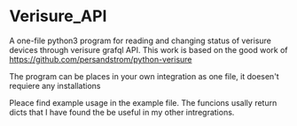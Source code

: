 # Verisure_API

A one-file python3 program for reading and changing status of verisure devices through verisure grafql API. This work is based on the good work of https://github.com/persandstrom/python-verisure

The program can be places in your own integration as one file, it doesen't requiere any installations

Pleace find example usage in the example file. The funcions usally return dicts that I have found the be useful in my other intregrations.

